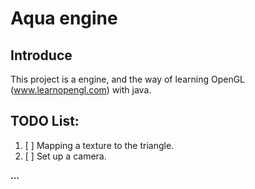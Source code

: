 # Aqua engine

## Introduce
This project is a engine, and the way of learning OpenGL (www.learnopengl.com) with java.

## TODO List:

1. [ ] Mapping a texture to the triangle.
2. [ ] Set up a camera.

__...__